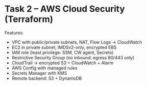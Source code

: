 # Task 2 – AWS Cloud Security (Terraform)

Features:
- VPC with public/private subnets, NAT, Flow Logs → CloudWatch
- EC2 in private subnet, IMDSv2-only, encrypted EBS
- IAM role (least privilege: SSM, CW agent, Secrets)
- Restrictive Security Group (no inbound; egress 80/443 only)
- CloudTrail → encrypted S3 + CloudWatch + Alarm
- AWS Config with managed rules
- Secrets Manager with KMS
- Remote backend: S3 + DynamoDB


